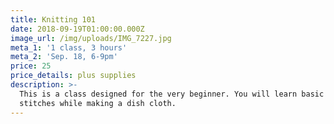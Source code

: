 ```yaml
---
title: Knitting 101
date: 2018-09-19T01:00:00.000Z
image_url: /img/uploads/IMG_7227.jpg
meta_1: '1 class, 3 hours'
meta_2: 'Sep. 18, 6-9pm'
price: 25
price_details: plus supplies
description: >-
  This is a class designed for the very beginner. You will learn basic knitting
  stitches while making a dish cloth.
---
```

